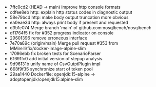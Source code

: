 - 7ffc0cd2 (HEAD -> main) improve http console formats
- cdfee8eb http: explain http status codes in diagnostic output
- 58e79bcd http: make body output truncation more obvious
- ea0eae3d http: always print body if present and requested
- d3b1e074 Merge branch 'main' of github.com:nosqlbench/nosqlbench
- df1764f5 fix for #352 progress indicator on console
- 29601396 remove erroneous interface
- 7e70a89c (origin/main) Merge pull request #353 from MMirelli/fix/docker-image-alpine-slim
- 17096ebb fix broken tests for ScenarioParser
- 61691fc0 add initial version of stepup analysis
- 9d96131b unify name of CsvOutptPlugin impl
- 668f9f35 synchronize start of token pool
- 29aa1440 Dockerfile: openjdk:15-alpine -> adoptopenjdk/openjdk15:alpine-slim
